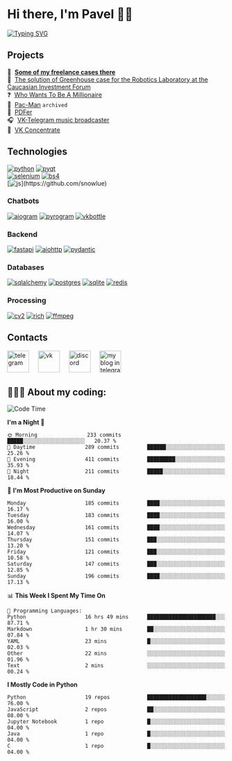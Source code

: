# Hi there, I'm Pavel 👋🏼 
[![Typing SVG](https://readme-typing-svg.demolab.com?font=Parkinsans&weight=500&size=22&duration=2000&color=3454D1&multiline=true&repeat=false&width=446&height=169&lines=Python+developer;ITMO+student;VK+ambassador;Chatbots+creator;Desktop+apps+developer;...+and+singer+and+podcaster)](https://github.com/snowlue)  

## Projects
📱&#160; **[Some of my freelance cases there](https://degendigital.super.site/)**  
🤖&#160; [The solution of Greenhouse case for the Robotics Laboratory at the Caucasian Investment Forum](https://github.com/snowlue/cif-robotics-2024)  
❓&#160; [Who Wants To Be A Millionaire](https://github.com/snowlue/WWTBAM)  
👻&#160; [Pac-Man](https://github.com/Marklzzz/Pac-man) `archived`  
📄&#160; [PDFer](https://github.com/snowlue/pdfer)  
🎧&#160; [VK-Telegram music broadcaster](https://github.com/snowlue/vk-tg-music-broadcaster)  
👀&#160; [VK Concentrate](https://github.com/snowlue/VK-Concentrate)  

## Technologies
[![python](https://img.shields.io/badge/python-306998?style=for-the-badge&logo=python&logoColor=FFD43B)](https://github.com/snowlue)
[![pyqt](https://img.shields.io/badge/pyqt-41CD52?style=for-the-badge&logo=qt&logoColor=fff)](https://github.com/snowlue)  
[![selenium](https://img.shields.io/badge/selenium-43B02A?style=for-the-badge&logo=selenium&logoColor=fff)](https://github.com/snowlue)
[![bs4](https://img.shields.io/badge/beautiful_soup-287fb8?style=for-the-badge)](https://github.com/snowlue)  
[![js](https://img.shields.io/badge/javascript_(a_bit)-F7DF1E?style=for-the-badge&logo=javascript&logoColor=000)](https://github.com/snowlue)

### Chatbots
[![aiogram](https://img.shields.io/badge/aiogram-009bfb?style=for-the-badge&logo=telegram&logoColor=fff)](https://github.com/snowlue)
[![pyrogram](https://img.shields.io/badge/pyrogram-e65622?style=for-the-badge)](https://github.com/snowlue)
[![vkbottle](https://img.shields.io/badge/vkbottle-0077ff?style=for-the-badge&logo=vk&logoColor=fff)](https://github.com/snowlue)

### Backend
[![fastapi](https://img.shields.io/badge/fastapi-009688?style=for-the-badge&logo=fastapi&logoColor=fff)](https://github.com/snowlue)
[![aiohttp](https://img.shields.io/badge/aiohttp-2C5BB4?style=for-the-badge&logo=aiohttp&logoColor=fff)](https://github.com/snowlue)
[![pydantic](https://img.shields.io/badge/pydantic-E92063?style=for-the-badge&logo=pydantic&logoColor=fff)](https://github.com/snowlue)

### Databases
[![sqlalchemy](https://img.shields.io/badge/sqlalchemy-D71F00?style=for-the-badge&logo=sqlalchemy&logoColor=fff)](https://github.com/snowlue)
[![postgres](https://img.shields.io/badge/postgres-4169E1.svg?style=for-the-badge&logo=postgresql&logoColor=fff)](https://github.com/snowlue)
[![sqlite](https://img.shields.io/badge/sqlite-003B57.svg?style=for-the-badge&logo=sqlite&logoColor=fff)](https://github.com/snowlue)
[![redis](https://img.shields.io/badge/redis-FF4438.svg?style=for-the-badge&logo=redis&logoColor=fff)](https://github.com/snowlue)

### Processing
[![cv2](https://img.shields.io/badge/opencv-5C3EE8?style=for-the-badge&logo=opencv&logoColor=fff)](https://github.com/snowlue)
[![rich](https://img.shields.io/badge/rich-FAE742?style=for-the-badge&logo=rich&logoColor=000)](https://github.com/snowlue)
[![ffmpeg](https://img.shields.io/badge/ffmpeg-007808?style=for-the-badge&logo=ffmpeg&logoColor=fff)](https://github.com/snowlue)

## Contacts
[<img src='https://upload.wikimedia.org/wikipedia/commons/thumb/8/83/Telegram_2019_Logo.svg/768px-Telegram_2019_Logo.svg.png' alt='telegram' height='50'>](https://t.me/snowlue)
&#4448; [<img src='https://user-images.githubusercontent.com/22418658/169043582-878f7c04-1398-4296-9cef-85eb90f77f8f.png' alt='vk' height='50'>](https://vk.me/snowlue)
&#4448; [<img src='https://user-images.githubusercontent.com/22418658/130826704-ea944633-642f-46cc-9236-ffda0ec0ce41.png' alt='discord' height='50'>](https://discord.com/users/550713735686127626)
&#4448; [<img src='https://github.com/user-attachments/assets/8159be1d-7939-4432-ba94-2da0366d6650' alt='my blog in telegram' height='50'>](https://t.me/snowlues)

## 👨🏻‍💻 About my coding:
<!--START_SECTION:waka-->
![Code Time](http://img.shields.io/badge/Code%20Time-1%2C121%20hrs%2015%20mins-blue)

**I'm a Night 🦉** 

```text
🌞 Morning                233 commits         █████░░░░░░░░░░░░░░░░░░░░   20.37 % 
🌆 Daytime                289 commits         ██████░░░░░░░░░░░░░░░░░░░   25.26 % 
🌃 Evening                411 commits         █████████░░░░░░░░░░░░░░░░   35.93 % 
🌙 Night                  211 commits         █████░░░░░░░░░░░░░░░░░░░░   18.44 % 
```
📅 **I'm Most Productive on Sunday** 

```text
Monday                   185 commits         ████░░░░░░░░░░░░░░░░░░░░░   16.17 % 
Tuesday                  183 commits         ████░░░░░░░░░░░░░░░░░░░░░   16.00 % 
Wednesday                161 commits         ████░░░░░░░░░░░░░░░░░░░░░   14.07 % 
Thursday                 151 commits         ███░░░░░░░░░░░░░░░░░░░░░░   13.20 % 
Friday                   121 commits         ███░░░░░░░░░░░░░░░░░░░░░░   10.58 % 
Saturday                 147 commits         ███░░░░░░░░░░░░░░░░░░░░░░   12.85 % 
Sunday                   196 commits         ████░░░░░░░░░░░░░░░░░░░░░   17.13 % 
```


📊 **This Week I Spent My Time On** 

```text
💬 Programming Languages: 
Python                   16 hrs 49 mins      ██████████████████████░░░   87.71 % 
Markdown                 1 hr 30 mins        ██░░░░░░░░░░░░░░░░░░░░░░░   07.84 % 
YAML                     23 mins             █░░░░░░░░░░░░░░░░░░░░░░░░   02.03 % 
Other                    22 mins             ░░░░░░░░░░░░░░░░░░░░░░░░░   01.96 % 
Text                     2 mins              ░░░░░░░░░░░░░░░░░░░░░░░░░   00.24 % 
```

**I Mostly Code in Python** 

```text
Python                   19 repos            ███████████████████░░░░░░   76.00 % 
JavaScript               2 repos             ██░░░░░░░░░░░░░░░░░░░░░░░   08.00 % 
Jupyter Notebook         1 repo              █░░░░░░░░░░░░░░░░░░░░░░░░   04.00 % 
Java                     1 repo              █░░░░░░░░░░░░░░░░░░░░░░░░   04.00 % 
C                        1 repo              █░░░░░░░░░░░░░░░░░░░░░░░░   04.00 % 
```




<!--END_SECTION:waka-->
